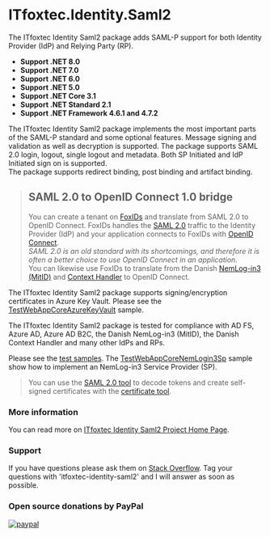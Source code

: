 # ITfoxtec.Identity.Saml2

The ITfoxtec Identity Saml2 package adds SAML-P support for both Identity Provider (IdP) and Relying Party (RP).

* **Support .NET 8.0**
* **Support .NET 7.0**
* **Support .NET 6.0**
* **Support .NET 5.0**
* **Support .NET Core 3.1**
* **Support .NET Standard 2.1**
* **Support .NET Framework 4.6.1 and 4.7.2**

The ITfoxtec Identity Saml2 package implements the most important parts of the SAML-P standard and some optional features. 
Message signing and validation as well as decryption is supported. The package supports SAML 2.0 login, logout, single 
logout and metadata. Both SP Initiated and IdP Initiated sign on is supported.  
The package supports redirect binding, post binding and artifact binding.

> ## SAML 2.0 to OpenID Connect 1.0 bridge
> You can create a tenant on <a href="https://www.foxids.com">FoxIDs</a> and translate from SAML 2.0 to OpenID Connect. 
> FoxIDs handles the [SAML 2.0](https://www.foxids.com/docs/up-party-saml-2.0) traffic to the Identity Provider (IdP) and your application connects to FoxIDs with [OpenID Connect](https://www.foxids.com/docs/down-party-oidc).  
> *SAML 2.0 is an old standard with its shortcomings, and therefore it is often a better choice to use OpenID Connect in an application.*  
> You can likewise use FoxIDs to translate from the Danish [NemLog-in3 (MitID)](https://www.foxids.com/docs/up-party-howto-saml-2.0-nemlogin) and [Context Handler](https://www.foxids.com/docs/howto-saml-2.0-context-handler) to OpenID Connect.

The ITfoxtec Identity Saml2 package supports signing/encryption certificates in Azure Key Vault. 
Please see the [TestWebAppCoreAzureKeyVault](https://github.com/ITfoxtec/ITfoxtec.Identity.Saml2/tree/master/test/TestWebAppCoreAzureKeyVault) sample. 

The ITfoxtec Identity Saml2 package is tested for compliance with AD FS, Azure AD, Azure AD B2C, the Danish NemLog-in3 (MitID), the Danish Context Handler and many other IdPs and RPs.

Please see the [test samples](https://github.com/ITfoxtec/ITfoxtec.Identity.Saml2/tree/master/test").
The [TestWebAppCoreNemLogin3Sp](https://github.com/ITfoxtec/ITfoxtec.Identity.Saml2/tree/master/test/TestWebAppCoreNemLogin3Sp) sample show how to implement an NemLog-in3 Service Provider (SP).

> You can use the [SAML 2.0 tool](https://www.foxids.com/tools/Saml) to decode tokens and create self-signed certificates with the [certificate tool](https://www.foxids.com/tools/Certificate).

### More information
You can read more on [ITfoxtec Identity Saml2 Project Home Page](https://itfoxtec.com/identitysaml2).

### Support
If you have questions please ask them on <a href="https://stackoverflow.com/questions/tagged/itfoxtec-identity-saml2">Stack Overflow</a>. Tag your questions with 'itfoxtec-identity-saml2' and I will answer as soon as possible.

### Open source donations by PayPal 
[![paypal](https://www.paypalobjects.com/en_US/i/btn/btn_donate_LG.gif)](https://www.paypal.com/donate/?hosted_button_id=QVQN5ZNP2RK4Y)